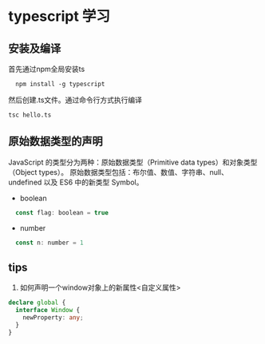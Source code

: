 # typescript 学习
## 安装及编译
首先通过npm全局安装ts
```shell
  npm install -g typescript
```
然后创建.ts文件。通过命令行方式执行编译
```shell
tsc hello.ts
```
## 原始数据类型的声明
JavaScript 的类型分为两种：原始数据类型（Primitive data types）和对象类型（Object types）。
原始数据类型包括：布尔值、数值、字符串、null、undefined 以及 ES6 中的新类型 Symbol。
- boolean
```javascript
  const flag: boolean = true
```
- number
```javascript
  const n: number = 1
```


## tips
1. 如何声明一个window对象上的新属性<自定义属性>
```typescript
declare global {
  interface Window {
    newProperty: any;
  }
}
```